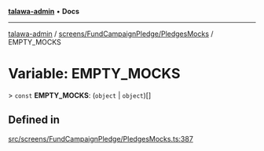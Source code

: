 [**talawa-admin**](../../../../README.md) • **Docs**

***

[talawa-admin](../../../../modules.md) / [screens/FundCampaignPledge/PledgesMocks](../README.md) / EMPTY\_MOCKS

# Variable: EMPTY\_MOCKS

\> `const` **EMPTY\_MOCKS**: (`object` \| `object`)[]

## Defined in

[src/screens/FundCampaignPledge/PledgesMocks.ts:387](https://github.com/PalisadoesFoundation/talawa-admin/blob/084ac7e92dede9766b77e75cf296f40165965140/src/screens/FundCampaignPledge/PledgesMocks.ts#L387)

